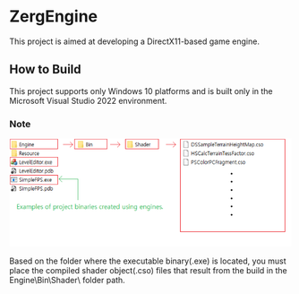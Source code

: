 # ZergEngine
This project is aimed at developing a DirectX11-based game engine.

## How to Build
This project supports only Windows 10 platforms and is built only in the Microsoft Visual Studio 2022 environment.

### Note
![How to Run](Images\help1.png)

Based on the folder where the executable binary(.exe) is located, you must place the compiled shader object(.cso) files that result from the build in the Engine\Bin\Shader\ folder path.
